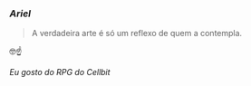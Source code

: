 ### ***Ariel***

> A verdadeira arte é só um reflexo de quem a contempla.

🤓☝️

_Eu gosto do RPG do Cellbit_
